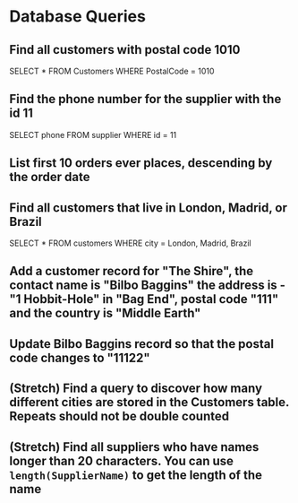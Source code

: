 # Database Queries

## Find all customers with postal code 1010

SELECT * FROM Customers WHERE PostalCode = 1010

## Find the phone number for the supplier with the id 11

SELECT phone FROM supplier WHERE id = 11

## List first 10 orders ever places, descending by the order date



## Find all customers that live in London, Madrid, or Brazil

SELECT * FROM customers WHERE city = London, Madrid, Brazil

## Add a customer record for "The Shire", the contact name is "Bilbo Baggins" the address is -"1 Hobbit-Hole" in "Bag End", postal code "111" and the country is "Middle Earth"



## Update Bilbo Baggins record so that the postal code changes to "11122"

## (Stretch) Find a query to discover how many different cities are stored in the Customers table. Repeats should not be double counted

## (Stretch) Find all suppliers who have names longer than 20 characters. You can use `length(SupplierName)` to get the length of the name
